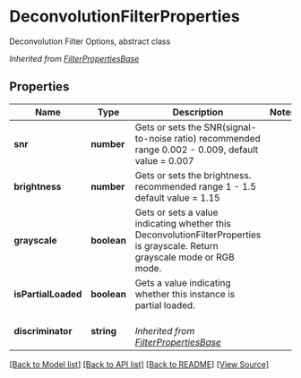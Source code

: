 ﻿# DeconvolutionFilterProperties
Deconvolution Filter Options, abstract class

*Inherited from [FilterPropertiesBase](FilterPropertiesBase.md)*
## Properties
Name | Type | Description | Notes
------------ | ------------- | ------------- | -------------
**snr** | **number** | Gets or sets the SNR(signal-to-noise ratio) recommended range 0.002 - 0.009, default value = 0.007 | 
**brightness** | **number** | Gets or sets the brightness. recommended range 1 - 1.5 default value = 1.15 | 
**grayscale** | **boolean** | Gets or sets a value indicating whether this DeconvolutionFilterProperties is grayscale. Return grayscale mode or RGB mode. | 
**isPartialLoaded** | **boolean** | Gets a value indicating whether this instance is partial loaded. | 
**discriminator** | **string** | <br />*Inherited from [FilterPropertiesBase](FilterPropertiesBase.md)* | 

[[Back to Model list]](../README.md#documentation-for-models) [[Back to API list]](../README.md#documentation-for-api-endpoints) [[Back to README]](../README.md) [[View Source]](../src/models/deconvolutionFilterProperties.ts)

